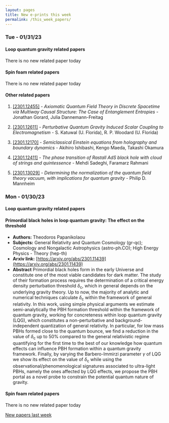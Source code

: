 ```yaml
---
layout: pages
title: New e-prints this week
permalink: /this_week_papers/
---
```




### Tue - 01/31/23

#### Loop quantum gravity related papers

There is no new related paper today 

#### Spin foam related papers

There is no new related paper today 



#### Other related papers

1. [[2301.12455]](https://arxiv.org/abs/2301.12455) - *Axiomatic Quantum Field Theory in Discrete Spacetime via Multiway Causal  Structure: The Case of Entanglement Entropies* - Jonathan Gorard, Julia Dannemann-Freitag

1. [[2301.12611]](https://arxiv.org/abs/2301.12611) - *Perturbative Quantum Gravity Induced Scalar Coupling to Electromagnetism* - S. Katuwal (U. Florida), R. P. Woodard (U. Florida)

1. [[2301.12170]](https://arxiv.org/abs/2301.12170) - *Semiclassical Einstein equations from holography and boundary dynamics* - Akihiro Ishibashi, Kengo Maeda, Takashi Okamura

1. [[2301.12411]](https://arxiv.org/abs/2301.12411) - *The phase transition of Rastall AdS black hole with cloud of strings and  quintessence* - Mehdi Sadeghi, Faramarz Rahmani

1. [[2301.13029]](https://arxiv.org/abs/2301.13029) - *Determining the normalization of the quantum field theory vacuum, with  implications for quantum gravity* - Philip D. Mannheim



### Mon - 01/30/23

#### Loop quantum gravity related papers

#### **Primordial black holes in loop quantum gravity: The effect on the  threshold**
 - **Authors:** Theodoros Papanikolaou
 - **Subjects:** General Relativity and Quantum Cosmology (gr-qc); Cosmology and Nongalactic Astrophysics (astro-ph.CO); High Energy Physics - Theory (hep-th)
 - **Arxiv link:** [https://arxiv.org/abs/2301.11439](https://arxiv.org/abs/2301.11439)
 - **Abstract**
 Primordial black holes form in the early Universe and constitute one of the most viable candidates for dark matter. The study of their formation process requires the determination of a critical energy density perturbation threshold $\delta_\mathrm{c}$, which in general depends on the underlying gravity theory. Up to now, the majority of analytic and numerical techniques calculate $\delta_\mathrm{c}$ within the framework of general relativity. In this work, using simple physical arguments we estimate semi-analytically the PBH formation threshold within the framework of quantum gravity, working for concreteness within loop quantum gravity (LQG), which constitutes a non-perturbative and background-independent quantization of general relativity. In particular, for low mass PBHs formed close to the quantum bounce, we find a reduction in the value of $\delta_\mathrm{c}$ up to $50\%$ compared to the general relativistic regime quantifying for the first time to the best of our knowledge how quantum effects can influence PBH formation within a quantum gravity framework. Finally, by varying the Barbero-Immirzi parameter $\gamma$ of LQG we show its effect on the value of $\delta_\mathrm{c}$ while using the observational/phenomenological signatures associated to ultra-light PBHs, namely the ones affected by LQG effects, we propose the PBH portal as a novel probe to constrain the potential quantum nature of gravity. 

#### Spin foam related papers

There is no new related paper today 




[New papers last week]({{site.url}}/archived/weekly/pre-prints/2023/01/30/archived_weekly_papers.html)